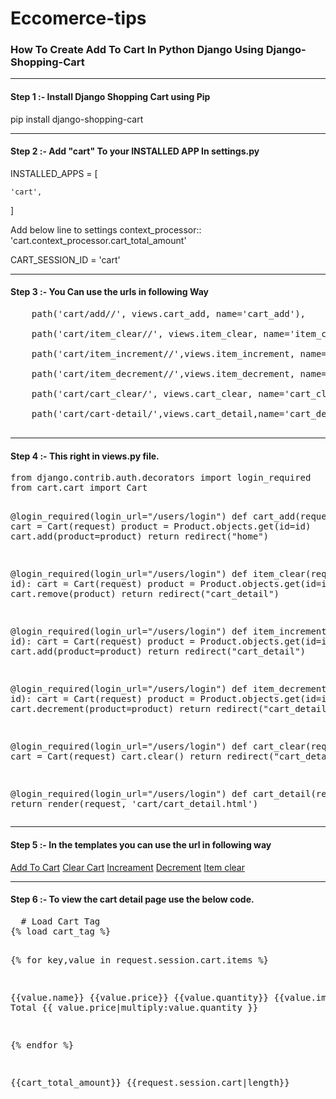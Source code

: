# Eccomerce-tips


<h3>How To Create Add To Cart In Python Django Using Django-Shopping-Cart</h3>
<hr>

<h4>Step 1 :- Install Django Shopping Cart using Pip</h4>
<p>pip install django-shopping-cart</p>
<hr>

<h4>
  Step 2 :- Add "cart" To your INSTALLED APP In settings.py 
</h4>
<p>
  INSTALLED_APPS = [
    
    'cart',
]

Add below line to settings context_processor::
    'cart.context_processor.cart_total_amount'

CART_SESSION_ID = 'cart'
</p>

<hr>

<h4>Step 3 :- You Can use the urls in following Way </h4>
<pre>
    path('cart/add/<int:id>/', views.cart_add, name='cart_add'),<br>
    path('cart/item_clear/<int:id>/', views.item_clear, name='item_clear'),<br>
    path('cart/item_increment/<int:id>/',views.item_increment, name='item_increment'),<br>
    path('cart/item_decrement/<int:id>/',views.item_decrement, name='item_decrement'),<br>
    path('cart/cart_clear/', views.cart_clear, name='cart_clear'), <br>
    path('cart/cart-detail/',views.cart_detail,name='cart_detail'),<br>
</pre>
<hr>
      
<h4>Step 4 :- This right in views.py file.</h4>
<pre>
from django.contrib.auth.decorators import login_required
from cart.cart import Cart

@login_required(login_url="/users/login")
def cart_add(request, id):
    cart = Cart(request)
    product = Product.objects.get(id=id)
    cart.add(product=product)
    return redirect("home")


@login_required(login_url="/users/login")
def item_clear(request, id):
    cart = Cart(request)
    product = Product.objects.get(id=id)
    cart.remove(product)
    return redirect("cart_detail")


@login_required(login_url="/users/login")
def item_increment(request, id):
    cart = Cart(request)
    product = Product.objects.get(id=id)
    cart.add(product=product)
    return redirect("cart_detail")


@login_required(login_url="/users/login")
def item_decrement(request, id):
    cart = Cart(request)
    product = Product.objects.get(id=id)
    cart.decrement(product=product)
    return redirect("cart_detail")


@login_required(login_url="/users/login")
def cart_clear(request):
    cart = Cart(request)
    cart.clear()
    return redirect("cart_detail")


@login_required(login_url="/users/login")
def cart_detail(request):
    return render(request, 'cart/cart_detail.html')
</pre>

<hr>

<h4> Step 5 :- In the templates you can use the url in following way</h4>
<p>
  <a href="{% url 'cart_add' product.id %}">Add To Cart</a>
  <a href="{% url 'cart_clear' %}">Clear Cart</a>
  <a href="{% url 'item_increment' value.product_id %}">Increament</a>
  <a href="{% url 'item_decrement' value.product_id %}">Decrement</a>
  <a href="{% url 'item_clear' key %}">Item clear</a>
</p>

<hr>
<h4>
  Step 6 :- To view the cart detail page use the below code.
</h4>
<pre>
  # Load Cart Tag
{% load cart_tag %}

{% for key,value in request.session.cart.items %}

   {{value.name}} 
   {{value.price}} 
   {{value.quantity}} 
   {{value.image}} 
   Total 
   {{ value.price|multiply:value.quantity }}
 
{% endfor %}

{{cart_total_amount}}
{{request.session.cart|length}}
</pre>
